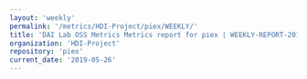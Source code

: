 ```yaml
---
layout: 'weekly'
permalink: '/metrics/HDI-Project/piex/WEEKLY/'
title: 'DAI Lab OSS Metrics Metrics report for piex | WEEKLY-REPORT-2019-05-26'
organization: 'HDI-Project'
repository: 'piex'
current_date: '2019-05-26'
---
```


